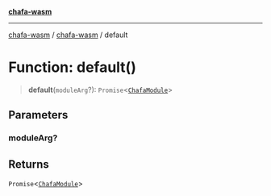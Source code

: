 [**chafa-wasm**](../../README.md)

***

[chafa-wasm](../../README.md) / [chafa-wasm](../README.md) / default

# Function: default()

> **default**(`moduleArg`?): `Promise`\<[`ChafaModule`](../../interfaces/ChafaModule.md)\>

## Parameters

### moduleArg?

## Returns

`Promise`\<[`ChafaModule`](../../interfaces/ChafaModule.md)\>

